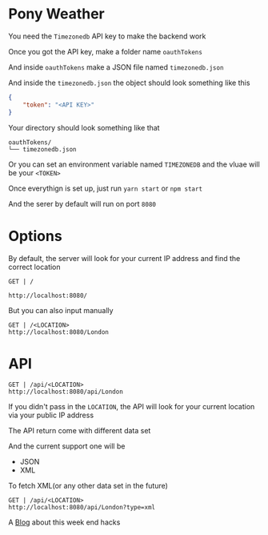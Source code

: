 # Pony Weather

You need the `Timezonedb` API key to make the backend work

Once you got the API key, make a folder name `oauthTokens`

And inside `oauthTokens` make a JSON file named `timezonedb.json`

And inside the `timezonedb.json` the object should look something like this

```json
{
    "token": "<API KEY>"
}
```

Your directory should look something like that
```
oauthTokens/
└── timezonedb.json
```

Or you can set an environment variable named `TIMEZONEDB` and the vluae will be your `<TOKEN>`

Once everythign is set up, just run `yarn start` or `npm start`

And the serer by default will run on port `8080`

# Options

By default, the server will look for your current IP address and find the correct location
```
GET | /

http://localhost:8080/
```

But you can also input manually
```
GET | /<LOCATION>
http://localhost:8080/London
```

# API
```
GET | /api/<LOCATION>
http://localhost:8080/api/London
```

If you didn't pass in the `LOCATION`, the API will look for your current location via your public IP address

The API return come with different data set

And the current support one will be
- JSON
- XML

To fetch XML(or any other data set in the future)
```
GET | /api/<LOCATION>
http://localhost:8080/api/London?type=xml
```

A [Blog](https://felixfong227.tumblr.com/post/160630440298/week-end-hacking-project-1-pony-weather) about this week end hacks